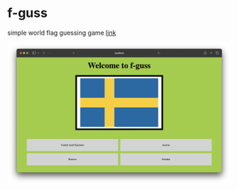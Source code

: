 # f-guss

simple world flag guessing game [link](https://f-guss.netlify.app/)

<img src="img.png"></img>